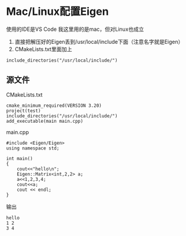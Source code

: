 # Mac/Linux配置Eigen
使用的IDE是VS Code
我这里用的是mac，但对Linux也成立

1. 直接把解压好的Eigen丢到/usr/local/include下面（注意名字就是Eigen）
2. CMakeLists.txt里面加上
```
include_directories("/usr/local/include/")
```

## 源文件
CMakeLists.txt

```
cmake_minimum_required(VERSION 3.20)
project(test)
include_directories("/usr/local/include/")
add_executable(main main.cpp)
```

main.cpp

```
#include <Eigen/Eigen>
using namespace std;

int main()
{
    cout<<"hello\n";
    Eigen::Matrix<int,2,2> a;
    a<<1,2,3,4;
    cout<<a;
    cout << endl;
}
```
输出

```
hello
1 2
3 4
```
